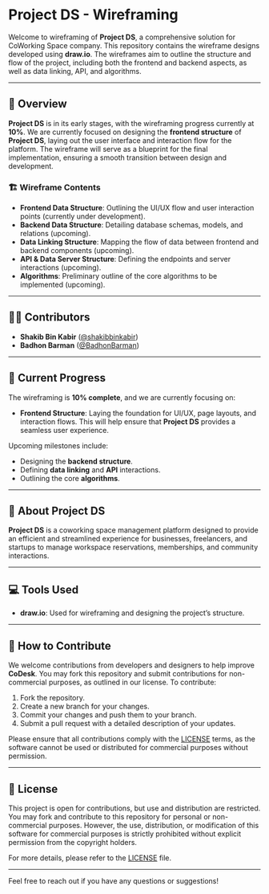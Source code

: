# Project DS - Wireframing

Welcome to wireframing of **Project DS**, a comprehensive solution for CoWorking Space company. This repository contains the wireframe designs developed using **draw.io**. The wireframes aim to outline the structure and flow of the project, including both the frontend and backend aspects, as well as data linking, API, and algorithms.

---

## 📂 Overview

**Project DS** is in its early stages, with the wireframing progress currently at **10%**. We are currently focused on designing the **frontend structure** of **Project DS**, laying out the user interface and interaction flow for the platform. The wireframe will serve as a blueprint for the final implementation, ensuring a smooth transition between design and development.

### 🏗️ Wireframe Contents

- **Frontend Data Structure**: Outlining the UI/UX flow and user interaction points (currently under development).
- **Backend Data Structure**: Detailing database schemas, models, and relations (upcoming).
- **Data Linking Structure**: Mapping the flow of data between frontend and backend components (upcoming).
- **API & Data Server Structure**: Defining the endpoints and server interactions (upcoming).
- **Algorithms**: Preliminary outline of the core algorithms to be implemented (upcoming).

---

## 🧑‍💻 Contributors

- **Shakib Bin Kabir** ([@shakibbinkabir](https://github.com/shakibbinkabir))
- **Badhon Barman** ([@BadhonBarman](https://github.com/BadhonBarman))

---

## 🚧 Current Progress

The wireframing is **10% complete**, and we are currently focusing on:

- **Frontend Structure**: Laying the foundation for UI/UX, page layouts, and interaction flows. This will help ensure that **Project DS** provides a seamless user experience.

Upcoming milestones include:
- Designing the **backend structure**.
- Defining **data linking** and **API** interactions.
- Outlining the core **algorithms**.

---

## 💼 About Project DS

**Project DS** is a coworking space management platform designed to provide an efficient and streamlined experience for businesses, freelancers, and startups to manage workspace reservations, memberships, and community interactions.

---

## 💻 Tools Used

- **draw.io**: Used for wireframing and designing the project’s structure.

---

## 🌱 How to Contribute

We welcome contributions from developers and designers to help improve **CoDesk**. You may fork this repository and submit contributions for non-commercial purposes, as outlined in our license. To contribute:

1. Fork the repository.
2. Create a new branch for your changes.
3. Commit your changes and push them to your branch.
4. Submit a pull request with a detailed description of your updates.

Please ensure that all contributions comply with the [LICENSE](LICENSE) terms, as the software cannot be used or distributed for commercial purposes without permission.

---

## 📄 License

This project is open for contributions, but use and distribution are restricted. You may fork and contribute to this repository for personal or non-commercial purposes. However, the use, distribution, or modification of this software for commercial purposes is strictly prohibited without explicit permission from the copyright holders.

For more details, please refer to the [LICENSE](LICENSE) file.

---

Feel free to reach out if you have any questions or suggestions!
